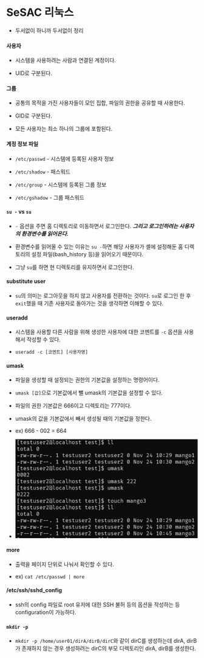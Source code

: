 # SeSAC 리눅스

- 두서없이 하니까 두서없이 정리

#### 사용자

- 시스템을 사용하려는 사람과 연결된 계정이다.

- UID로 구분된다.

#### 그룹

- 공통의 목적을 가진 사용자들이 모인 집합, 파일의 권한을 공유할 때 사용한다.

- GID로 구분된다.

- 모든 사용자는 최소 하나의 그룹에 포함된다.

#### 계정 정보 파일

- `/etc/passwd` - 시스템에 등록된 사용자 정보

- `/etc/shadow` - 패스워드

- `/etc/group` - 시스템에 등록된 그룹 정보

- `/etc/gshadow` - 그룹 패스워드

#### `su -` vs `su`

- `-` 옵션을 주면 홈 디렉토리로 이동하면서 로그인한다. ***그리고 로그인하려는 사용자의 환경변수를 읽어온다.***

- 환경변수를 읽어올 수 있는 이유는 `su -`하면 해당 사용자가 셸에 설정해둔 홈 디렉토리의 설정 파일(bash_history 등)을 읽어오기 때문이다.

- 그냥 `su`를 하면 현 디렉토리를 유지하면서 로그인한다.

#### substitute user

- `su`의 의미는 로그아웃을 하지 않고 사용자를 전환하는 것이다. `su`로 로그인 한 후 `exit`했을 때 기존 사용자로 돌아가는 것을 생각하면 이해할 수 있다.

#### useradd

- 시스템을 사용할 다른 사람을 위해 생성한 사용자에 대한 코멘트를 `-c` 옵션을 사용해서 작성할 수 있다.

- `useradd -c [코멘트] [사용자명]`

#### umask

- 파일을 생성할 때 설정되는 권한의 기본값을 설정하는 명령어이다.

- `umask [값]`으로 기본값에서 뺄 umask의 기본값을 설정할 수 있다.

- 파일의 권한 기본값은 666이고 디렉토리는 777이다.

- umask의 값을 기본값에서 빼서 생성될 때의 기본값을 정한다.

- ex) 666 - 002 = 664

- ![image](../img/umask.PNG)

#### more

- 출력을 페이지 단위로 나눠서 확인할 수 있다.

- ex) `cat /etc/passwd | more`

#### /etc/ssh/sshd_config

- ssh의 config 파일로 root 유저에 대한 SSH 불허 등의 옵션을 작성하는 등 configuration이 가능하다.

#### `mkdir -p`

- `mkdir -p /home/user01/dirA/dirB/dirC`와 같이 dirC를 생성하는데 dirA, dirB가 존재하지 않는 경우 생성하려는 dirC의 부모 디렉토리인 dirA, dirB를 생성한다.